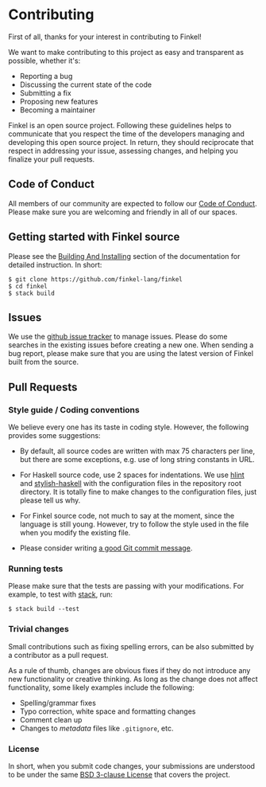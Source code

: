 # Contributing

First of all, thanks for your interest in contributing to Finkel!

We want to make contributing to this project as easy and transparent
as possible, whether it's:

- Reporting a bug
- Discussing the current state of the code
- Submitting a fix
- Proposing new features
- Becoming a maintainer

Finkel is an open source project. Following these guidelines helps to
communicate that you respect the time of the developers managing and
developing this open source project. In return, they should
reciprocate that respect in addressing your issue, assessing changes,
and helping you finalize your pull requests.


## Code of Conduct

All members of our community are expected to follow our [Code of
Conduct][coc]. Please make sure you are welcoming and friendly in all
of our spaces.

[coc]: https://github.com/finkel-lang/finkel/blob/master/CODE_OF_CONDUCT.md


## Getting started with Finkel source

Please see the [Building And Installing][doc-install] section of the
documentation for detailed instruction. In short:

```
$ git clone https://github.com/finkel-lang/finkel
$ cd finkel
$ stack build
```

[doc-install]: https://finkel.readthedocs.io/en/latest/contents/install.html


## Issues

We use the [github issue tracker][ghissue] to manage issues. Please do
some searches in the existing issues before creating a new one. When
sending a bug report, please make sure that you are using the latest
version of Finkel built from the source.

[ghissue]: https://github.com/finkel-lang/finkel/issues


## Pull Requests

### Style guide / Coding conventions

We believe every one has its taste in coding style. However, the
following provides some suggestions:

- By default, all source codes are written with max 75 characters per
  line, but there are some exceptions, e.g. use of long string
  constants in URL.

- For Haskell source code, use 2 spaces for indentations. We use
  [hlint][hlint] and [stylish-haskell][stylish-haskell] with the
  configuration files in the repository root directory. It is totally
  fine to make changes to the configuration files, just please tell us
  why.

- For Finkel source code, not much to say at the moment, since the
  language is still young. However, try to follow the style used in
  the file when you modify the existing file.

- Please consider writing [a good Git commit message][gitcommit].

[hlint]: https://github.com/ndmitchell/hlint
[stylish-haskell]: https://github.com/jaspervdj/stylish-haskell
[gitcommit]: https://chris.beams.io/posts/git-commit/#seven-rules

### Running tests

Please make sure that the tests are passing with your modifications.
For example, to test with [stack][stack], run:

```
$ stack build --test
```

[stack]: https://docs.haskellstack.org/en/stable/README/

### Trivial changes

Small contributions such as fixing spelling errors, can be also
submitted by a contributor as a pull request.

As a rule of thumb, changes are obvious fixes if they do not introduce
any new functionality or creative thinking. As long as the change does
not affect functionality, some likely examples include the following:

- Spelling/grammar fixes
- Typo correction, white space and formatting changes
- Comment clean up
- Changes to *metadata* files like ``.gitignore``, etc.

### License

In short, when you submit code changes, your submissions are
understood to be under the same [BSD 3-clause License][bsd3] that
covers the project.

[bsd3]: https://choosealicense.com/licenses/bsd-3-clause/
